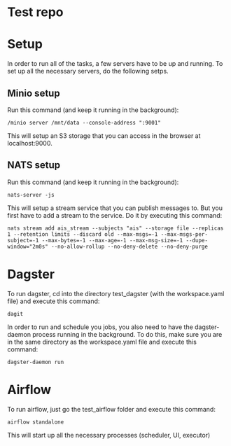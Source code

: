 # Test repo

# Setup
In order to run all of the tasks, a few servers have to be up and running. To set up all the necessary servers, do the following setps.

## Minio setup
Run this command (and keep it running in the background):

    /minio server /mnt/data --console-address ":9001"

This will setup an S3 storage that you can access in the browser at localhost:9000.

## NATS setup
Run this command (and keep it running in the background):

    nats-server -js

This will setup a stream service that you can publish messages to. But you first have to add a stream to the service. Do it by executing this command:

    nats stream add ais_stream --subjects "ais" --storage file --replicas 1 --retention limits --discard old --max-msgs=-1 --max-msgs-per-subject=-1 --max-bytes=-1 --max-age=-1 --max-msg-size=-1 --dupe-window="2m0s" --no-allow-rollup --no-deny-delete --no-deny-purge


# Dagster
To run dagster, cd into the directory test_dagster (with the workspace.yaml file) and execute this command:

    dagit

In order to run and schedule you jobs, you also need to have the dagster-daemon process running in the background. To do this, make sure you are in the same directory as the workspace.yaml file and execute this command:

    dagster-daemon run

# Airflow
To run airflow, just go the test_airflow folder and execute this command:

    airflow standalone

This will start up all the necessary processes (scheduler, UI, executor)

